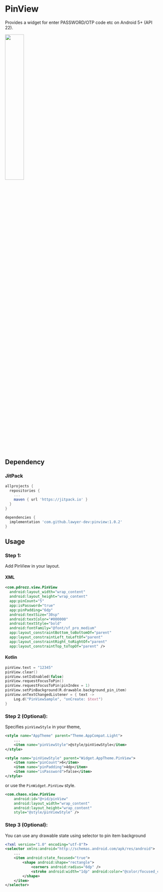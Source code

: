 # PinView

Provides a widget for enter PASSWORD/OTP code etc on Android 5+ (API 22).

<p><img src="https://user-images.githubusercontent.com/59422918/174340464-f854c194-87d6-46ff-b8c1-80049302c1f6.png" height="35%" /></p>

## Dependency

### JitPack

``` Groovy
allprojects {
  repositories {
    ...
    maven { url 'https://jitpack.io' }
  }
}

dependencies {
  implementation 'com.github.lawyer-dev:pinview:1.0.2'
}
```

## Usage

### Step 1:

Add PinView in your layout.

#### XML

``` xml
<com.pdrozz.view.PinView
  android:layout_width="wrap_content"
  android:layout_height="wrap_content"
  app:pinCount="5"
  app:isPassword="true"
  app:pinPadding="6dp"
  android:textSize="30sp"
  android:textColor="#000000"
  android:textStyle="bold"
  android:fontFamily="@font/sf_pro_medium"
  app:layout_constraintBottom_toBottomOf="parent"
  app:layout_constraintLeft_toLeftOf="parent"
  app:layout_constraintRight_toRightOf="parent"
  app:layout_constraintTop_toTopOf="parent" />
```

#### Kotlin

``` Kotlin
pinView.text = "12345"
pinView.clear()
pinView.setIsEnabled(false)
pinView.requestFocusToPin()
pinView.requestFocusToPin(pinIndex = 1)
pinView.setPinBackground(R.drawable.background_pin_item)
pinView.onTextChangedListener = { text ->
    Log.d("PinViewSample", "onCreate: $text")
}
```

### Step 2 (Optional):

Specifies `pinViewStyle` in your theme,

``` xml
<style name="AppTheme" parent="Theme.AppCompat.Light">
    ...
    <item name="pinViewStyle">@style/pinViewStyle</item>
</style>

<style name="pinViewStyle" parent="Widget.AppTheme.PinView">
    <item name="pinCount">6</item>
    <item name="pinPadding">4dp</item>
    <item name="isPassword">false</item>
</style>
```

or use the `PinWidget.PinView` style.

``` xml
<com.chaos.view.PinView
    android:id="@+id/pinView"
    android:layout_width="wrap_content"
    android:layout_height="wrap_content"
    style="@style/pinViewStyle" />
```

### Step 3 (Optional):

You can use any drawable state using selector to pin item background

``` xml
<?xml version="1.0" encoding="utf-8"?>
<selector xmlns:android="http://schemas.android.com/apk/res/android">
    ...
    <item android:state_focused="true">
        <shape android:shape="rectangle">
            <corners android:radius="6dp" />
            <stroke android:width="1dp" android:color="@color/focused_color" />
        </shape>
    </item>
</selector>
```
